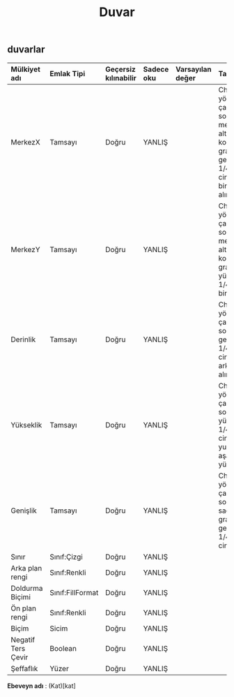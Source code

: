 ﻿---
title: Duvar
second_title: Aspose.Cells Cloud Documen
type: docs
url: /tr/specification/model/walls/
description: "Aspose.Cells Bulut modeli özellikleri: Duvarlar. Açma, oluşturma, düzenleme, bölme, birleştirme, karşılaştırma ve dönüştürme gibi özelliklerle Excel ve diğer elektronik tablo belgelerini zahmetsizce yönetin"
weight: 50
---
## **duvarlar**

 

| Mülkiyet adı| Emlak Tipi| Geçersiz kılınabilir| Sadece oku| Varsayılan değer| Tanım|
|:- |:- |:- |:- |:- |:- |
| MerkezX| Tamsayı| Doğru| YANLIŞ||Chart.Calculate() yöntemi çağrıldıktan sonra, Duvar merkezinin sol alt köşesinin x koordinatını grafik genişliğinin 1/4000'i cinsinden birimler halinde alır.|
| MerkezY| Tamsayı| Doğru| YANLIŞ|| Chart.Calculate() yöntemi çağrıldıktan sonra, Duvar merkezinin sol alt köşesinin y koordinatını grafik yüksekliğinin 1/4000'i birimlerinde alır.|
| Derinlik| Tamsayı| Doğru| YANLIŞ|| Chart.Calculate() yöntemi çağrıldıktan sonra, grafik genişliğinin 1/4000'i cinsinden önden arkaya derinliği alır.|
| Yükseklik| Tamsayı| Doğru| YANLIŞ|| Chart.Calculate() yöntemi çağrıldıktan sonra, grafiğin yüksekliğinin 1/4000'i cinsinden yukarıdan aşağıya yüksekliğini alır.|
| Genişlik| Tamsayı| Doğru| YANLIŞ|| Chart.Calculate() yöntemi çağrıldıktan sonra soldan sağa genişliğini grafik genişliğinin 1/4000'i cinsinden alır.|
| Sınır| Sınıf:Çizgi| Doğru| YANLIŞ|||
| Arka plan rengi| Sınıf:Renkli| Doğru| YANLIŞ|||
| Doldurma Biçimi| Sınıf:FillFormat| Doğru| YANLIŞ|||
| Ön plan rengi| Sınıf:Renkli| Doğru| YANLIŞ|||
| Biçim| Sicim| Doğru| YANLIŞ|||
| Negatif Ters Çevir| Boolean| Doğru| YANLIŞ|||
| Şeffaflık| Yüzer| Doğru| YANLIŞ|||

**Ebeveyn adı** : (Kat)[kat]